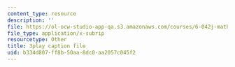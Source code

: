 ```yaml
---
content_type: resource
description: ''
file: https://ol-ocw-studio-app-qa.s3.amazonaws.com/courses/6-042j-mathematics-for-computer-science-spring-2015/b334d807ff8b50aa8dc0aa2057c045f2_CdhuVhWTSMI.vtt
file_type: application/x-subrip
resourcetype: Other
title: 3play caption file
uid: b334d807-ff8b-50aa-8dc0-aa2057c045f2
---
```

